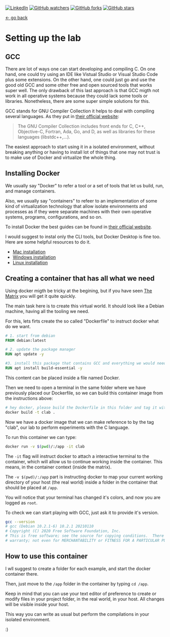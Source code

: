 [![LinkedIn](https://img.shields.io/badge/linkedin-%230077B5.svg?style=sociale&logo=linkedin&logoColor=white)](https://www.linkedin.com/in/lautaro-jayat/)
[![GitHub watchers](https://img.shields.io/github/watchers/lautarojayat/data-structures-and-algorithms-in-c.svg?style=social&label=Watch)](https://GitHub.com/lautarojayat/data-structures-and-algorithms-in-c/watchers/)
[![GitHub forks](https://img.shields.io/github/forks/lautarojayat/data-structures-and-algorithms-in-c.svg?style=social&label=Fork)](https://GitHub.com/lautarojayat/data-structures-and-algorithms-in-c/network/)
[![GitHub stars](https://img.shields.io/github/stars/lautarojayat/data-structures-and-algorithms-in-c.svg?style=social&label=Star)](https://GitHub.com/lautarojayat/data-structures-and-algorithms-in-c/stargazers/)

[<- go back](../README.md)

# Setting up the lab

## GCC

There are lot of ways one can start developing and compiling C.
On one hand, one could try using an IDE like Vistual Studio or Visual Studio Code plus some extensions.
On the other hand, one could just go and use the good old GCC and some other free and open sourced tools that works super well. The only drawback of this last approach is that GCC migth not work in all operative systems because they could lack some tools or libraries.
Nonetheless, there are some super simple solutions for this.

GCC stands for GNU Compiler Collection it helps to deal with compiling several languages. As they put in [their official website](https://gcc.gnu.org/):

> The GNU Compiler Collection includes front ends for C, C++, Objective-C, Fortran, Ada, Go, and D, as well as libraries for these languages (libstdc++,...).

The easiest approach to start using it in a isolated environment, without breaking anything or having to install lot of things that one may not trust is to make use of Docker and virtualize the whole thing.

## Installing Docker

We usually say "Docker" to refer a tool or a set of tools that let us build, run, and manage containers.

Also, we usually say "containers" to refeer to an implementation of some kind of virtualization technology that allow isolate environments and processes as if they were separate machines with their own operative systems, programs, configurations, and so on.

To install Docker the best guides can be found in [their official website](https://www.docker.com/).

I would suggest to instal only the CLI tools, but Docker Desktop is fine too. Here are some helpful resources to do it.

- [Mac installation](https://docs.docker.com/desktop/install/mac-install/)
- [Windows installation](https://docs.docker.com/desktop/install/windows-install/)
- [Linux installation](https://docs.docker.com/desktop/install/linux-install/)

## Creating a container that has all what we need

Using docker migth be tricky at the begining, but if you have seen [The Matrix](https://en.wikipedia.org/wiki/The_Matrix) you will get it quite quickly.

The main task here is to create this virtual world. It should look like a Debian machine, having all the tooling we need.

For this, lets firts create the so called "Dockerfile" to instruct docker what do we want.

```Dockerfile
# 1. start from debian
FROM debian:latest

# 2. update the package manager
RUN apt update -y

#3. install this package that contains GCC and everything we would need for this project
RUN apt install build-essential -y
```

This content can be placed inside a file named Docker.

Then we need to open a terminal in the same folder where we have previously placed our Dockerfile, so we can build this container image from the instructions above:

```bash
# hey docker, please build the Dockerfile in this folder and tag it with "clab"
docker build -t clab .
```

Now we have a docker image that we can make reference to by the tag "clab", our lab to perform experiments with the C language.

To run this container we can type:

```bash
docker run -v $(pwd)/:/app -it clab 
```

The `-it` flag will instruct docker to attach a interactive terminal to the container, which will allow us to continue working inside the container. This means, in the container context (inside the matrix).

The `-v $(pwd)/:/app` part is instructing docker to map your current working directory of your host (the real world) inside a folder in the container that should be placed at `/app`.

You will notice that your terminal has changed it's colors, and now you are logged as `root`.

To check we can start playing with GCC, just ask it to provide it's version.

```bash
gcc --version
# gcc (Debian 10.2.1-6) 10.2.1 20210110
# Copyright (C) 2020 Free Software Foundation, Inc.
# This is free software; see the source for copying conditions.  There is NO
# warranty; not even for MERCHANTABILITY or FITNESS FOR A PARTICULAR PURPOSE.
```

## How to use this container

I wll suggest to create a folder for each example, and start the docker container there.

Then, just move to the `/app` folder in the container by typing `cd /app`.

Keep in mind that you can use your text editor of preference to create or modify files in your project folder, in the real world, in your host. All changes will be visible inside your host.

This way you can write as usual but perform the compilations in your isolated environment.

:)

